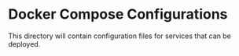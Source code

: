 # Docker Compose Configurations
This directory will contain configuration files for services that can be deployed.

